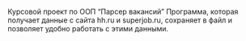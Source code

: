 Курсовой проект по ООП “Парсер вакансий”
Программа, которая получает данные с сайта hh.ru и superjob.ru, сохраняет в файл и позволяет удобно работать с этими данными.
